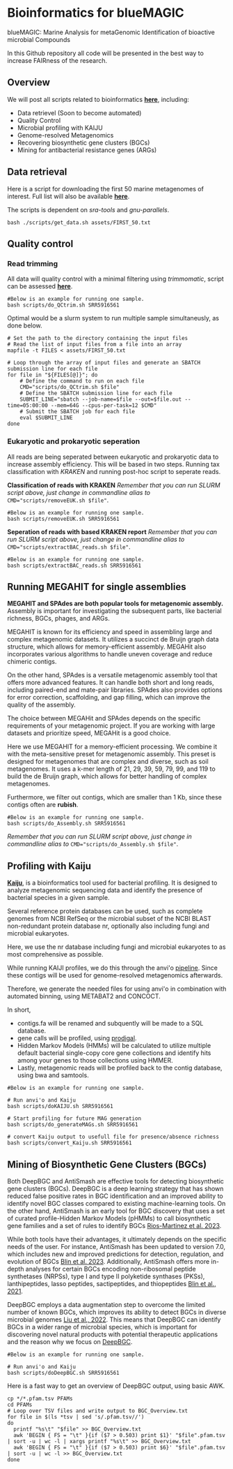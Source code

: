 # Bioinformatics for blueMAGIC
blueMAGIC: Marine Analysis for metaGenomic Identification of bioactive microbial Compounds

In this Github repository all code will be presented in the best way to increase FAIRness of the research.

## Overview
We will post all scripts related to bioinformatics [**here**](https://github.com/JacobAgerbo/blueMAGIC/), including: 

- Data retrievel (Soon to become automated)
- Quality Control
- Microbial profiling with KAIJU
- Genome-resolved Metagenomics
- Recovering biosynthetic gene clusters (BGCs)
- Mining for antibacterial resistance genes (ARGs)

## Data retrieval

Here is a script for downloading the first 50 marine metagenomes of interest. Full list will also be available [**here**](https://github.com/JacobAgerbo/blueMAGIC/tree/main/01_Bioinformatic/assets/ALL_ACCESSIONS.TXT).

The scripts is dependent on *sra-tools* and *gnu-parallels*.

```{bash}
bash ./scripts/get_data.sh assets/FIRST_50.txt
```

## Quality control
### Read trimming
All data will quality control with a minimal filtering using *trimmomatic*, script can be assessed [**here**](https://github.com/JacobAgerbo/blueMAGIC/tree/main/01_Bioinformatic/scripts/do_QCtrim.sh).

```{bash}
#Below is an example for running one sample.
bash scripts/do_QCtrim.sh SRR5916561
```

Optimal would be a slurm system to run multiple sample simultaneusly, as done below. 
```{bash}
# Set the path to the directory containing the input files
# Read the list of input files from a file into an array
mapfile -t FILES < assets/FIRST_50.txt

# Loop through the array of input files and generate an SBATCH submission line for each file
for file in "${FILES[@]}"; do
    # Define the command to run on each file
    CMD="scripts/do_QCtrim.sh $file"
    # Define the SBATCH submission line for each file
    SUBMIT_LINE="sbatch --job-name=$file --out=$file.out --time=05:00:00 --mem=64G --cpus-per-task=12 $CMD"
    # Submit the SBATCH job for each file
    eval $SUBMIT_LINE
done
```
### Eukaryotic and prokaryotic seperation

All reads are being seperated between eukaryotic and prokaryotic data to increase assembly efficiency. 
This will be based in two steps. Running tax classification with *KRAKEN* and running post-hoc script to seperate reads.

**Classification of reads with KRAKEN**
*Remember that you can run SLURM script above, just change in commandline alias to* `CMD="scripts/removeEUK.sh $file"`. 

```{bash}
#Below is an example for running one sample.
bash scripts/removeEUK.sh SRR5916561
```

**Seperation of reads with based KRAKEN report**
*Remember that you can run SLURM script above, just change in commandline alias to* `CMD="scripts/extractBAC_reads.sh $file"`.

```{bash}
#Below is an example for running one sample.
bash scripts/extractBAC_reads.sh SRR5916561
```
## Running MEGAHIT for single assemblies

**MEGAHIT and SPAdes are both popular tools for metagenomic assembly.**
Assembly is important for investigating the subsequent parts, like bacterial richness, BGCs, phages, and ARGs. 

MEGAHIT is known for its efficiency and speed in assembling large and complex metagenomic datasets. It utilizes a succinct de Bruijn graph data structure, which allows for memory-efficient assembly. MEGAHit also incorporates various algorithms to handle uneven coverage and reduce chimeric contigs.

On the other hand, SPAdes is a versatile metagenomic assembly tool that offers more advanced features. It can handle both short and long reads, including paired-end and mate-pair libraries. SPAdes also provides options for error correction, scaffolding, and gap filling, which can improve the quality of the assembly.

The choice between MEGAHit and SPAdes depends on the specific requirements of your metagenomic project. If you are working with large datasets and prioritize speed, MEGAHit is a good choice. 

Here we use MEGAHIT for a memory-efficient processing. We combine it with the meta-sensitive preset for metagenomic assembly. This preset is designed for metagenomes that are complex and diverse, such as soil metagenomes. It uses a k-mer length of 21, 29, 39, 59, 79, 99, and 119 to build the de Bruijn graph, which allows for better handling of complex metagenomes. 

Furthermore, we filter out contigs, which are smaller than 1 Kb, since these contigs often are **rubish**. 

```{bash}
#Below is an example for running one sample.
bash scripts/do_Assembly.sh SRR5916561
```
*Remember that you can run SLURM script above, just change in commandline alias to* `CMD="scripts/do_Assembly.sh $file"`.

## Profiling with Kaiju
[**Kaiju**](https://bioinformatics-centre.github.io/kaiju/), is a bioinformatics tool used for bacterial profiling. It is designed to analyze metagenomic sequencing data and identify the presence of bacterial species in a given sample.

Several reference protein databases can be used, such as complete genomes from NCBI RefSeq or the microbial subset of the NCBI BLAST non-redundant protein database nr, optionally also including fungi and microbial eukaryotes.

Here, we use the nr database including fungi and microbial eukaryotes to as most comprehensive as possible. 

While running KAIJI profiles, we do this through the anvi'o [pipeline](https://merenlab.org/2016/06/18/importing-taxonomy/). Since these contigs will be used for genome-resolved metagenomics afterwards. 

Therefore, we generate the needed files for using anvi'o in combination with automated binning, using METABAT2 and CONCOCT.

In short, 
- contigs.fa will be renamed and subquently will be made to a SQL database.
- gene calls will be profiled, using [prodigal](https://github.com/hyattpd/Prodigal).
- Hidden Markov Models (HMMs) will be calculated to utilize multiple default bacterial single-copy core gene collections and identify hits among your genes to those collections using HMMER.
- Lastly, metagenomic reads will be profiled back to the contig database, using bwa and samtools. 

```{bash}
#Below is an example for running one sample.

# Run anvi'o and Kaiju
bash scripts/doKAIJU.sh SRR5916561

# Start profiling for future MAG generation
bash scripts/do_generateMAGs.sh SRR5916561

# convert Kaiju output to usefull file for presence/absence richness
bash scripts/convert_Kaiju.sh SRR5916561
```

## Mining of Biosynthetic Gene Clusters (BGCs)

Both DeepBGC and AntiSmash are effective tools for detecting biosynthetic gene clusters (BGCs). DeepBGC is a deep learning strategy that has shown reduced false positive rates in BGC identification and an improved ability to identify novel BGC classes compared to existing machine-learning tools. On the other hand, AntiSmash is an early tool for BGC discovery that uses a set of curated profile-Hidden Markov Models (pHMMs) to call biosynthetic gene families and a set of rules to identify BGCs [Rios-Martinez et al. 2023](https://journals.plos.org/ploscompbiol/article?id=10.1371/journal.pcbi.1011162).

While both tools have their advantages, it ultimately depends on the specific needs of the user. For instance, AntiSmash has been updated to version 7.0, which includes new and improved predictions for detection, regulation, and evolution of BGCs [Blin et al. 2023](https://www.ncbi.nlm.nih.gov/pmc/articles/PMC10320115/). Additionally, AntiSmash offers more in-depth analyses for certain BGCs encoding non-ribosomal peptide synthetases (NRPSs), type I and type II polyketide synthases (PKSs), lanthipeptides, lasso peptides, sactipeptides, and thiopeptides [Blin et al., 2021](https://academic.oup.com/nar/article/49/W1/W29/6274535).

DeepBGC employs a data augmentation step to overcome the limited number of known BGCs, which improves its ability to detect BGCs in diverse microbial genomes [Liu et al., 2022](https://www.sciencedirect.com/science/article/pii/S0022283622001772). This means that DeepBGC can identify BGCs in a wider range of microbial species, which is important for discovering novel natural products with potential therapeutic applications and the reason why we focus on [DeepBGC](https://github.com/Merck/deepbgc).

```{bash}
#Below is an example for running one sample.

# Run anvi'o and Kaiju
bash scripts/doDeepBGC.sh SRR5916561
```

Here is a fast way to get an overview of DeepBGC output, using basic AWK. 
```{bash}
cp */*.pfam.tsv PFAMs
cd PFAMs
# Loop over TSV files and write output to BGC_Overview.txt
for file in $(ls *tsv | sed 's/.pfam.tsv//')
do
  printf "%s\t" "$file" >> BGC_Overview.txt
  awk 'BEGIN { FS = "\t" }{if ($7 > 0.503) print $1}' "$file".pfam.tsv | sort -u | wc -l | xargs printf "%s\t" >> BGC_Overview.txt
  awk 'BEGIN { FS = "\t" }{if ($7 > 0.503) print $6}' "$file".pfam.tsv | sort -u | wc -l >> BGC_Overview.txt
done
```